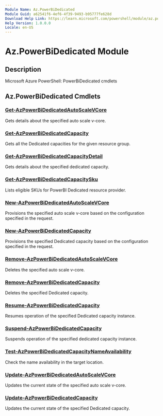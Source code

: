 ```yaml
---
Module Name: Az.PowerBiDedicated
Module Guid: a62541f6-4ef6-4f39-9493-b95777fe628d
Download Help Link: https://learn.microsoft.com/powershell/module/az.powerbidedicated
Help Version: 1.0.0.0
Locale: en-US
---
```


# Az.PowerBiDedicated Module
## Description
Microsoft Azure PowerShell: PowerBiDedicated cmdlets

## Az.PowerBiDedicated Cmdlets
### [Get-AzPowerBiDedicatedAutoScaleVCore](Get-AzPowerBiDedicatedAutoScaleVCore.md)
Gets details about the specified auto scale v-core.

### [Get-AzPowerBiDedicatedCapacity](Get-AzPowerBiDedicatedCapacity.md)
Gets all the Dedicated capacities for the given resource group.

### [Get-AzPowerBiDedicatedCapacityDetail](Get-AzPowerBiDedicatedCapacityDetail.md)
Gets details about the specified dedicated capacity.

### [Get-AzPowerBiDedicatedCapacitySku](Get-AzPowerBiDedicatedCapacitySku.md)
Lists eligible SKUs for PowerBI Dedicated resource provider.

### [New-AzPowerBiDedicatedAutoScaleVCore](New-AzPowerBiDedicatedAutoScaleVCore.md)
Provisions the specified auto scale v-core based on the configuration specified in the request.

### [New-AzPowerBiDedicatedCapacity](New-AzPowerBiDedicatedCapacity.md)
Provisions the specified Dedicated capacity based on the configuration specified in the request.

### [Remove-AzPowerBiDedicatedAutoScaleVCore](Remove-AzPowerBiDedicatedAutoScaleVCore.md)
Deletes the specified auto scale v-core.

### [Remove-AzPowerBiDedicatedCapacity](Remove-AzPowerBiDedicatedCapacity.md)
Deletes the specified Dedicated capacity.

### [Resume-AzPowerBiDedicatedCapacity](Resume-AzPowerBiDedicatedCapacity.md)
Resumes operation of the specified Dedicated capacity instance.

### [Suspend-AzPowerBiDedicatedCapacity](Suspend-AzPowerBiDedicatedCapacity.md)
Suspends operation of the specified dedicated capacity instance.

### [Test-AzPowerBiDedicatedCapacityNameAvailability](Test-AzPowerBiDedicatedCapacityNameAvailability.md)
Check the name availability in the target location.

### [Update-AzPowerBiDedicatedAutoScaleVCore](Update-AzPowerBiDedicatedAutoScaleVCore.md)
Updates the current state of the specified auto scale v-core.

### [Update-AzPowerBiDedicatedCapacity](Update-AzPowerBiDedicatedCapacity.md)
Updates the current state of the specified Dedicated capacity.

